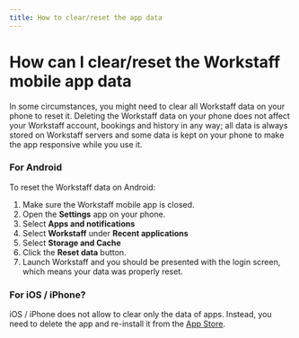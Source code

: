 ```yaml
---
title: How to clear/reset the app data
---
```

# How can I clear/reset the Workstaff mobile app data

In some circumstances, you might need to clear all Workstaff data on your phone to reset it. Deleting the Workstaff data on your phone does not affect your Workstaff account, bookings and history in any way; all data is always stored on Workstaff servers and some data is kept on your phone to make the app responsive while you use it.

### For Android

To reset the Workstaff data on Android:

1. Make sure the Workstaff mobile app is closed.
2. Open the **Settings** app on your phone.
3. Select **Apps and notifications**
4. Select **Workstaff** under **Recent applications**
5. Select **Storage and Cache**
6. Click the **Reset data** button.
7. Launch Workstaff and you should be presented with the login screen, which means your data was properly reset.

### For iOS / iPhone?

iOS / iPhone does not allow to clear only the data of apps. Instead, you need to delete the app and re-install it from the [App Store](https://apps.apple.com/us/app/workstaff/id1458402928?ls=1).
